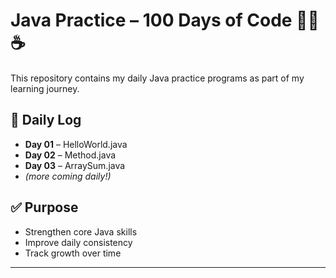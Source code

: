 # Java Practice – 100 Days of Code 🧑‍💻☕

This repository contains my daily Java practice programs as part of my learning journey.

## 📅 Daily Log

- **Day 01** – HelloWorld.java
- **Day 02** – Method.java
- **Day 03** – ArraySum.java
- *(more coming daily!)*


## ✅ Purpose
- Strengthen core Java skills
- Improve daily consistency
- Track growth over time

---




